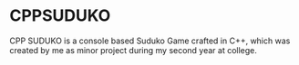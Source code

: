 # CPPSUDUKO
CPP SUDUKO is a console based Suduko Game crafted in C++, which was created by me as minor project during my second year at college.
